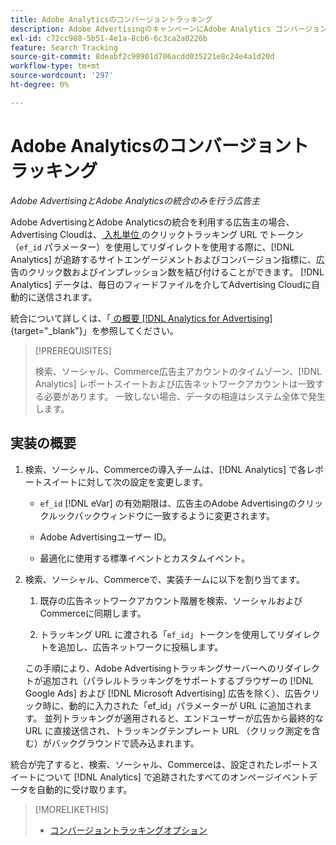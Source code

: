```yaml
---
title: Adobe Analyticsのコンバージョントラッキング
description: Adobe AdvertisingのキャンペーンにAdobe Analytics コンバージョントラッキングを使用する方法を説明します。
exl-id: c72cc988-5b51-4e1a-8cb6-6c3ca2a0226b
feature: Search Tracking
source-git-commit: 8deabf2c98901d706acdd035221e8c24e4a1d20d
workflow-type: tm+mt
source-wordcount: '297'
ht-degree: 0%

---
```


# Adobe Analyticsのコンバージョントラッキング

*Adobe AdvertisingとAdobe Analyticsの統合のみを行う広告主*

Adobe AdvertisingとAdobe Analyticsの統合を利用する広告主の場合、Advertising Cloudは、[ 入札単位 ](/help/search-social-commerce/glossary.md#a-b) のクリックトラッキング URL でトークン（`ef_id` パラメーター）を使用してリダイレクトを使用する際に、[!DNL Analytics] が追跡するサイトエンゲージメントおよびコンバージョン指標に、広告のクリック数およびインプレッション数を結び付けることができます。 [!DNL Analytics] データは、毎日のフィードファイルを介してAdvertising Cloudに自動的に送信されます。

統合について詳しくは、「[ の概要  [!DNL Analytics for Advertising]](https://experienceleague.adobe.com/docs/advertising/dsp/integrations/analytics/overview.html){target="_blank"}」を参照してください。

>[!PREREQUISITES]
>
> 検索、ソーシャル、Commerce広告主アカウントのタイムゾーン、[!DNL Analytics] レポートスイートおよび広告ネットワークアカウントは一致する必要があります。 一致しない場合、データの相違はシステム全体で発生します。

## 実装の概要

1. 検索、ソーシャル、Commerceの導入チームは、[!DNL Analytics] で各レポートスイートに対して次の設定を変更します。

   * `ef_id` [!DNL eVar] の有効期限は、広告主のAdobe Advertisingのクリックルックバックウィンドウに一致するように変更されます。

   * Adobe Advertisingユーザー ID。

   * 最適化に使用する標準イベントとカスタムイベント。

1. 検索、ソーシャル、Commerceで、実装チームに以下を割り当てます。

   1. 既存の広告ネットワークアカウント階層を検索、ソーシャルおよびCommerceに同期します。

   1. トラッキング URL に渡される「`ef_id`」トークンを使用してリダイレクトを追加し、広告ネットワークに投稿します。

   この手順により、Adobe Advertisingトラッキングサーバーへのリダイレクトが追加され（パラレルトラッキングをサポートするブラウザーの [!DNL Google Ads] および [!DNL Microsoft Advertising] 広告を除く）、広告クリック時に、動的に入力された「ef_id」パラメーターが URL に追加されます。 並列トラッキングが適用されると、エンドユーザーが広告から最終的な URL に直接送信され、トラッキングテンプレート URL （クリック測定を含む）がバックグラウンドで読み込まれます。

統合が完了すると、検索、ソーシャル、Commerceは、設定されたレポートスイートについて [!DNL Analytics] で追跡されたすべてのオンページイベントデータを自動的に受け取ります。

>[!MORELIKETHIS]
>
>* [ コンバージョントラッキングオプション ](conversion-tracking-about.md)
